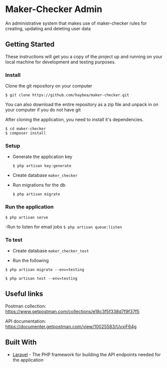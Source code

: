 # Maker-Checker Admin
An administrative system that makes use of maker-checker rules for creating, updating and deleting user data

## Getting Started
These instructions will get you a copy of the project up and running on your local machine for development and testing purposes.

### Install
Clone the git repository on your computer

```$ git clone https://github.com/haybea/maker-checker.git```


You can also download the entire repository as a zip file and unpack in on your computer if you do not have git

After cloning the application, you need to install it's dependencies. 

```
$ cd maker-checker
$ composer install
```


### Setup
- Generate the application key

  ```$ php artisan key:generate```


- Create database ```maker_checker```

- Run migrations for the db

  ```$ php artisan migrate```

### Run the application

  ```$ php artisan serve```
  
  -Run to listen for email jobs
  ```$ php artisan queue:listen```

### To test
- Create database ```maker_checker_test```

- Run the following 

```$ php artisan migrate --env=testing```


```$ php artisan test --env=testing```
  
## Useful links

Postman collection: https://www.getpostman.com/collections/e18c3f5f338d7f9f37f5

API documentation: https://documenter.getpostman.com/view/10025583/UyxjF64g


## Built With
* [Laravel](https://laravel.com) - The PHP framework for building the API endpoints needed for the application
